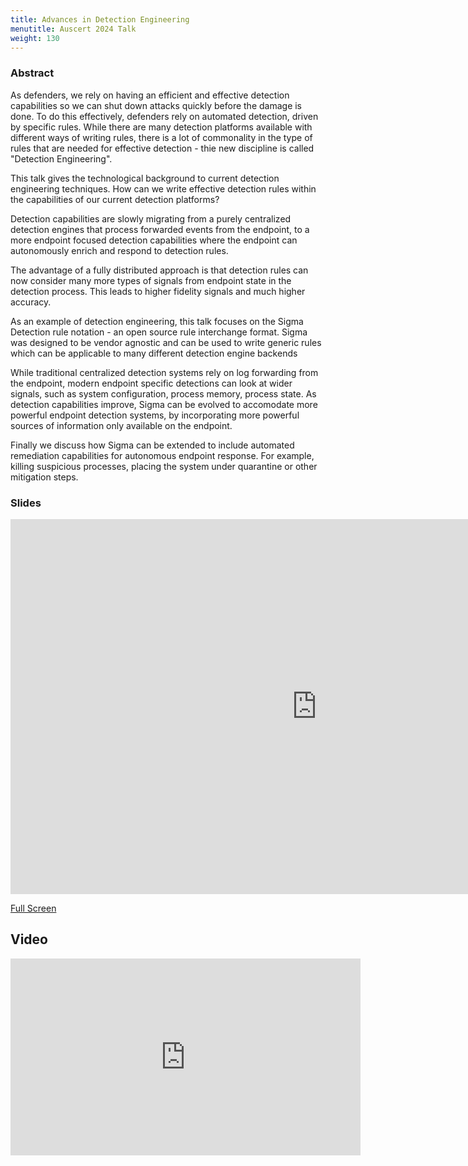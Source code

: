 ```yaml
---
title: Advances in Detection Engineering
menutitle: Auscert 2024 Talk
weight: 130
---
```


### Abstract

As defenders, we rely on having an efficient and effective detection capabilities so we can shut down attacks quickly before the damage is done. To do this effectively, defenders rely on automated detection, driven by specific rules. While there are many detection platforms available with different ways of writing rules, there is a lot of commonality in the type of rules that are needed for effective detection - thie new discipline is called "Detection Engineering".

This talk gives the technological background to current detection engineering techniques. How can we write effective detection rules within the capabilities of our current detection platforms?

Detection capabilities are slowly migrating from a purely centralized detection engines that process forwarded events from the endpoint, to a more endpoint focused detection capabilities where the endpoint can autonomously enrich and respond to detection rules.

The advantage of a fully distributed approach is that detection rules can now consider many more types of signals from endpoint state in the detection process. This leads to higher fidelity signals and much higher accuracy.

As an example of detection engineering, this talk focuses on the Sigma Detection rule notation - an open source rule interchange format. Sigma was designed to be vendor agnostic and can be used to write generic rules which can be applicable to many different detection engine backends

While traditional centralized detection systems rely on log forwarding from the endpoint, modern endpoint specific detections can look at wider signals, such as system configuration, process memory, process state. As detection capabilities improve, Sigma can be evolved to accomodate more powerful endpoint detection systems, by incorporating
more powerful sources of information only available on the endpoint.

Finally we discuss how Sigma can be extended to include automated remediation capabilities for autonomous endpoint response. For example, killing suspicious processes, placing the system under quarantine or other mitigation steps.

### Slides

<iframe src="https://present.velocidex.com/presentations/2024-auscert-detection_engineering/index.html" frameborder="0" width="980px" height="600px" allowfullscreen="true" mozallowfullscreen="true" webkitallowfullscreen="true"></iframe>

[Full Screen](https://present.velocidex.com/presentations/2024-auscert-detection_engineering/index.html)

## Video

<iframe width="560" height="315" src="https://www.youtube.com/embed/-emRIFYhD60?si=XCGlkZnpVeSNGo_Q" title="YouTube video player" frameborder="0" allow="accelerometer; autoplay; clipboard-write; encrypted-media; gyroscope; picture-in-picture; web-share" referrerpolicy="strict-origin-when-cross-origin" allowfullscreen></iframe>
